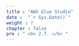 ```yaml
---
title : "AWS Glue Studio"
date :  "`r Sys.Date()`" 
weight : 7 
chapter : false
pre : " <b> 2.7. </b> "
---
```


